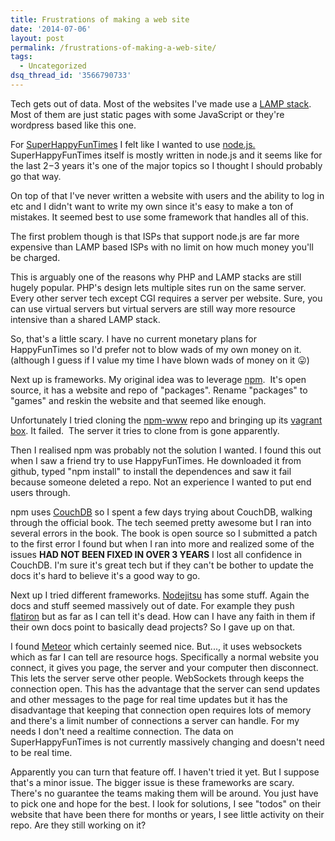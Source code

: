 ```yaml
---
title: Frustrations of making a web site
date: '2014-07-06'
layout: post
permalink: /frustrations-of-making-a-web-site/
tags:
  - Uncategorized
dsq_thread_id: '3566790733'
---
```

Tech gets out of data. Most of the websites I've made use a [LAMP stack](https://en.wikipedia.org/wiki/LAMP_(software_bundle)). Most of them are just static pages with some JavaScript or they're wordpress
based like this one.

For [SuperHappyFunTimes](http://superhappyfuntimes.net) I felt like I wanted to use [node.js.](http://nodejs.org) SuperHappyFunTimes itself is mostly written in node.js and it seems like for
the last 2&minus;3 years it's one of the major topics so I thought I should
probably go that way.

On top of that I've never written a website with users and the ability to log
in etc and I didn't want to write my own since it's easy to make a ton of
mistakes. It seemed best to use some framework that handles all of this.

The first problem though is that ISPs that support node.js are far more
expensive than LAMP based ISPs with no limit on how much money you'll be
charged.

This is arguably one of the reasons why PHP and LAMP stacks are still hugely
popular. PHP's design lets multiple sites run on the same server. Every other
server tech except CGI requires a server per website. Sure, you can use virtual
servers but virtual servers are still way more resource intensive than a shared
LAMP stack.

So, that's a little scary. I have no current monetary plans for HappyFunTimes
so I'd prefer not to blow wads of my own money on it. (although I guess if I
value my time I have blown wads of money on it &#128539;)

Next up is frameworks. My original idea was to leverage [npm](https://www.npmjs.org/).  It's open source, it has a website and repo of "packages". Rename "packages"
to "games" and reskin the website and that seemed like enough.

Unfortunately I tried cloning the [npm-www](https://github.com/npm/npm-www) repo and bringing up its [vagrant box](http://www.vagrantup.com/). It failed.  The server it tries to clone from is gone apparently.

Then I realised npm was probably not the solution I wanted. I found this out
when I saw a friend try to use HappyFunTimes. He downloaded it from github,
typed "npm install" to install the dependences and saw it fail because someone
deleted a repo. Not an experience I wanted to put end users through.

npm uses [CouchDB](http://couchdb.apache.org/) so I spent a few days trying about CouchDB, walking through the official book.
The tech seemed pretty awesome but I ran into several errors in the book. The
book is open source so I submitted a patch to the first error I found but when
I ran into more and realized some of the issues <strong>HAD NOT BEEN FIXED IN OVER 3 YEARS</strong> I lost all confidence in CouchDB. I'm sure it's great tech but if they can't
be bother to update the docs it's hard to believe it's a good way to go.

Next up I tried different frameworks. [Nodejitsu](https://www.nodejitsu.com/) has some stuff. Again the docs and stuff seemed massively out of date. For
example they push [flatiron](http://flatironjs.org/) but as far as I can tell it's dead. How can I have any faith in them if their
own docs point to basically dead projects? So I gave up on that.

I found [Meteor](https://www.meteor.com/) which certainly seemed nice. But..., it uses websockets which as far I can
tell are resource hogs. Specifically a normal website you connect, it gives you
page, the server and your computer then disconnect. This lets the server serve
other people. WebSockets through keeps the connection open. This has the
advantage that the server can send updates and other messages to the page for
real time updates but it has the disadvantage that keeping that connection open
requires lots of memory and there's a limit number of connections a server can
handle. For my needs I don't need a realtime connection. The data on
SuperHappyFunTimes is not currently massively changing and doesn't need to be
real time.

Apparently you can turn that feature off. I haven't tried it yet. But I suppose
that's a minor issue. The bigger issue is these frameworks are scary. There's
no guarantee the teams making them will be around. You just have to pick one
and hope for the best. I look for solutions, I see "todos" on their website
that have been there for months or years, I see little activity on their repo.
Are they still working on it?